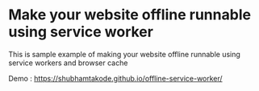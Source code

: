 # Make your website offline runnable using service worker
This is sample example of making your website offline runnable using service workers and browser cache

Demo :  https://shubhamtakode.github.io/offline-service-worker/
